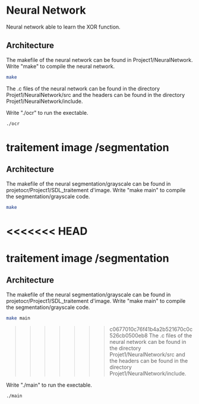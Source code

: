 # Neural Network

Neural network able to learn the XOR function.

## Architecture
The makefile of the neural network can be found in Project1/NeuralNetwork. Write "make" to compile the neural network.

```bash
make
```

The .c files of the neural network can be found in the directory Projet1/NeuralNetwork/src and the headers can be found in the directory Projet1/NeuralNetwork/include.

Write "./ocr" to run the exectable.

```bash
./ocr
```
# traitement image /segmentation
## Architecture
The makefile of the neural segmentation/grayscale can be found in projetocr/Project1/SDL_traitement d'image. Write "make main" to compile the segmentation/grayscale code.

```bash
make
```

<<<<<<< HEAD
=======
# traitement image /segmentation
## Architecture
The makefile of the neural segmentation/grayscale can be found in projetocr/Project1/SDL_traitement d'image. Write "make main" to compile the segmentation/grayscale code.

```bash
make main
```
>>>>>>> c0677010c76f41b4a2b521670c0c526cb0500eb8
The .c files of the neural network can be found in the directory Projet1/NeuralNetwork/src and the headers can be found in the directory Projet1/NeuralNetwork/include.

Write "./main" to run the exectable.

```bash
./main
```
